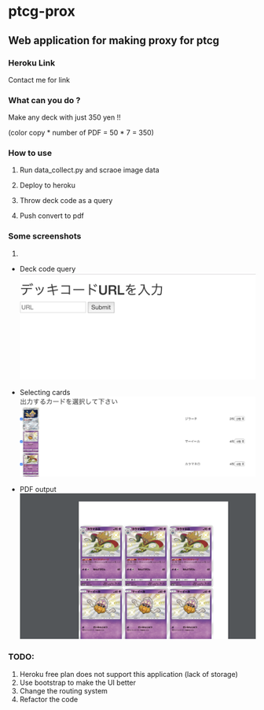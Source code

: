 # ptcg-prox
## Web application for making proxy for ptcg

### Heroku Link

Contact me for link

### What can you do ?

Make any deck with just 350 yen !!

(color copy * number of PDF = 50 * 7 = 350)

### How to use

1. Run data_collect.py and scraoe image data

2. Deploy to heroku

3. Throw deck code as a query

4. Push convert to pdf

### Some screenshots
1.
* Deck code query
![](readme_resource/query.png)

* Selecting cards
![](readme_resource/deck_result.png)

* PDF output
![](readme_resource/pdf_result.png)

### TODO:

1. Heroku free plan does not support this application (lack of storage)
2. Use bootstrap to make the UI better
3. Change the routing system
4. Refactor the code
